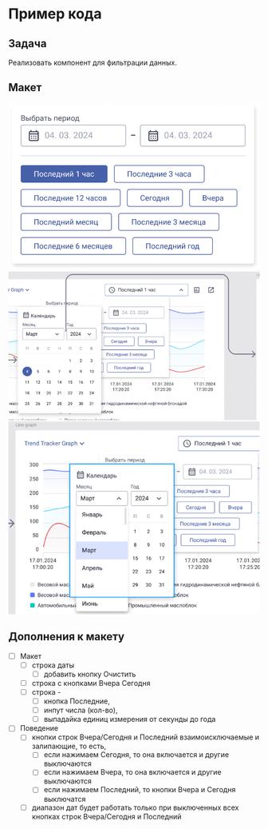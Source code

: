 # Пример кода

## Задача
Реализовать компонент для фильтрации данных.

## Макет
![Form 1](./form1.png)
![Form 2](./form2.png)
![Form 3](./form3.png)

## Дополнения к макету

- [ ] Макет
  - [ ] строка даты
    - [ ] добавить кнопку Очистить
  - [ ] строка с кнопками Вчера Сегодня
  - [ ] строка - 
    - [ ] кнопка Последние, 
    - [ ] инпут числа (кол-во), 
    - [ ] выпадайка единиц измерения от секунды до года

- [ ] Поведение
  - [ ] кнопки строк Вчера/Сегодня и Последний взаимоисключаемые и залипающие, то есть, 
    - [ ] если нажимаем Сегодня, то она включается и другие выключаются
    - [ ] если нажимаем Вчера, то она включается и другие выключаются
    - [ ] если нажимаем Последний, то кнопки Вчера и Сегодня выключатся
  - [ ] диапазон дат будет работать только при выключенных всех кнопках строк Вчера/Сегодня и Последний
